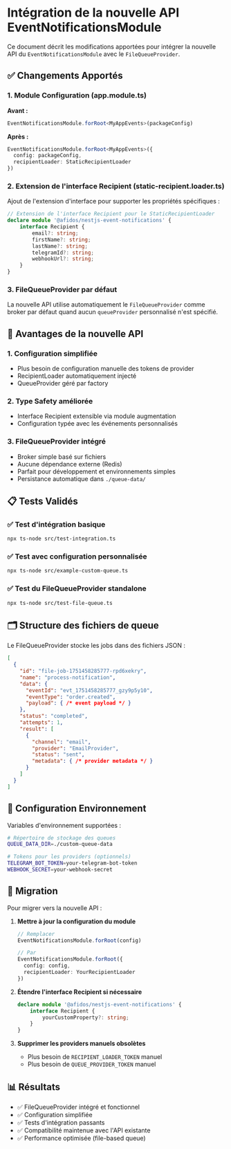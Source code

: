 # Intégration de la nouvelle API EventNotificationsModule

Ce document décrit les modifications apportées pour intégrer la nouvelle API du `EventNotificationsModule` avec le `FileQueueProvider`.

## ✅ Changements Apportés

### 1. Module Configuration (app.module.ts)

**Avant :**
```typescript
EventNotificationsModule.forRoot<MyAppEvents>(packageConfig)
```

**Après :**
```typescript
EventNotificationsModule.forRoot<MyAppEvents>({
  config: packageConfig,
  recipientLoader: StaticRecipientLoader
})
```

### 2. Extension de l'interface Recipient (static-recipient.loader.ts)

Ajout de l'extension d'interface pour supporter les propriétés spécifiques :

```typescript
// Extension de l'interface Recipient pour le StaticRecipientLoader
declare module '@afidos/nestjs-event-notifications' {
    interface Recipient {
        email?: string;
        firstName?: string;
        lastName?: string;
        telegramId?: string;
        webhookUrl?: string;
    }
}
```

### 3. FileQueueProvider par défaut

La nouvelle API utilise automatiquement le `FileQueueProvider` comme broker par défaut quand aucun `queueProvider` personnalisé n'est spécifié.

## 🎯 Avantages de la nouvelle API

### 1. **Configuration simplifiée**
- Plus besoin de configuration manuelle des tokens de provider
- RecipientLoader automatiquement injecté
- QueueProvider géré par factory

### 2. **Type Safety améliorée**
- Interface Recipient extensible via module augmentation
- Configuration typée avec les événements personnalisés

### 3. **FileQueueProvider intégré**
- Broker simple basé sur fichiers
- Aucune dépendance externe (Redis)
- Parfait pour développement et environnements simples
- Persistance automatique dans `./queue-data/`

## 📋 Tests Validés

### ✅ Test d'intégration basique
```bash
npx ts-node src/test-integration.ts
```

### ✅ Test avec configuration personnalisée
```bash
npx ts-node src/example-custom-queue.ts
```

### ✅ Test du FileQueueProvider standalone
```bash
npx ts-node src/test-file-queue.ts
```

## 🗂️ Structure des fichiers de queue

Le FileQueueProvider stocke les jobs dans des fichiers JSON :

```json
[
  {
    "id": "file-job-1751458285777-rpd6xekry",
    "name": "process-notification",
    "data": {
      "eventId": "evt_1751458285777_gzy9p5y10",
      "eventType": "order.created",
      "payload": { /* event payload */ }
    },
    "status": "completed",
    "attempts": 1,
    "result": [
      {
        "channel": "email",
        "provider": "EmailProvider", 
        "status": "sent",
        "metadata": { /* provider metadata */ }
      }
    ]
  }
]
```

## 🔧 Configuration Environnement

Variables d'environnement supportées :

```bash
# Répertoire de stockage des queues
QUEUE_DATA_DIR=./custom-queue-data

# Tokens pour les providers (optionnels)
TELEGRAM_BOT_TOKEN=your-telegram-bot-token
WEBHOOK_SECRET=your-webhook-secret
```

## 🚀 Migration

Pour migrer vers la nouvelle API :

1. **Mettre à jour la configuration du module**
   ```typescript
   // Remplacer
   EventNotificationsModule.forRoot(config)
   
   // Par
   EventNotificationsModule.forRoot({
     config: config,
     recipientLoader: YourRecipientLoader
   })
   ```

2. **Étendre l'interface Recipient si nécessaire**
   ```typescript
   declare module '@afidos/nestjs-event-notifications' {
       interface Recipient {
           yourCustomProperty?: string;
       }
   }
   ```

3. **Supprimer les providers manuels obsolètes**
   - Plus besoin de `RECIPIENT_LOADER_TOKEN` manuel
   - Plus besoin de `QUEUE_PROVIDER_TOKEN` manuel

## 📊 Résultats

- ✅ FileQueueProvider intégré et fonctionnel
- ✅ Configuration simplifiée
- ✅ Tests d'intégration passants
- ✅ Compatibilité maintenue avec l'API existante
- ✅ Performance optimisée (file-based queue)